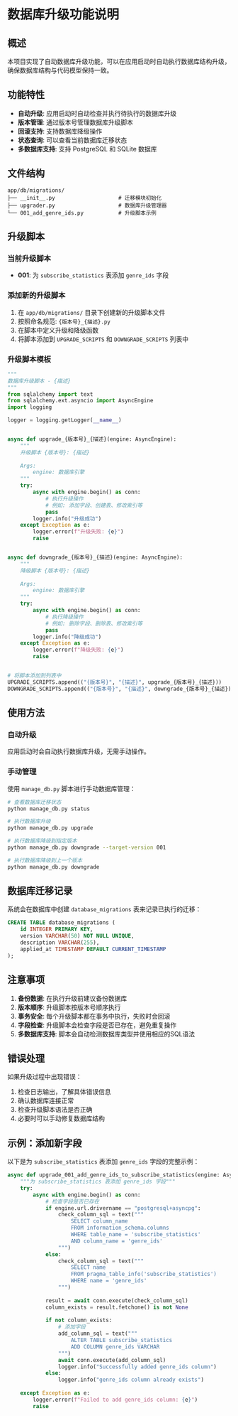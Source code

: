 # 数据库升级功能说明

## 概述

本项目实现了自动数据库升级功能，可以在应用启动时自动执行数据库结构升级，确保数据库结构与代码模型保持一致。

## 功能特性

- **自动升级**: 应用启动时自动检查并执行待执行的数据库升级
- **版本管理**: 通过版本号管理数据库升级脚本
- **回滚支持**: 支持数据库降级操作
- **状态查询**: 可以查看当前数据库迁移状态
- **多数据库支持**: 支持 PostgreSQL 和 SQLite 数据库

## 文件结构

```
app/db/migrations/
├── __init__.py                    # 迁移模块初始化
├── upgrader.py                    # 数据库升级管理器
└── 001_add_genre_ids.py           # 升级脚本示例
```

## 升级脚本

### 当前升级脚本

- **001**: 为 `subscribe_statistics` 表添加 `genre_ids` 字段

### 添加新的升级脚本

1. 在 `app/db/migrations/` 目录下创建新的升级脚本文件
2. 按照命名规范: `{版本号}_{描述}.py`
3. 在脚本中定义升级和降级函数
4. 将脚本添加到 `UPGRADE_SCRIPTS` 和 `DOWNGRADE_SCRIPTS` 列表中

### 升级脚本模板

```python
"""
数据库升级脚本 - {描述}
"""
from sqlalchemy import text
from sqlalchemy.ext.asyncio import AsyncEngine
import logging

logger = logging.getLogger(__name__)


async def upgrade_{版本号}_{描述}(engine: AsyncEngine):
    """
    升级脚本 {版本号}: {描述}
    
    Args:
        engine: 数据库引擎
    """
    try:
        async with engine.begin() as conn:
            # 执行升级操作
            # 例如: 添加字段、创建表、修改索引等
            pass
        logger.info("升级成功")
    except Exception as e:
        logger.error(f"升级失败: {e}")
        raise


async def downgrade_{版本号}_{描述}(engine: AsyncEngine):
    """
    降级脚本 {版本号}: {描述}
    
    Args:
        engine: 数据库引擎
    """
    try:
        async with engine.begin() as conn:
            # 执行降级操作
            # 例如: 删除字段、删除表、修改索引等
            pass
        logger.info("降级成功")
    except Exception as e:
        logger.error(f"降级失败: {e}")
        raise


# 将脚本添加到列表中
UPGRADE_SCRIPTS.append(("{版本号}", "{描述}", upgrade_{版本号}_{描述}))
DOWNGRADE_SCRIPTS.append(("{版本号}", "{描述}", downgrade_{版本号}_{描述}))
```

## 使用方法

### 自动升级

应用启动时会自动执行数据库升级，无需手动操作。

### 手动管理

使用 `manage_db.py` 脚本进行手动数据库管理：

```bash
# 查看数据库迁移状态
python manage_db.py status

# 执行数据库升级
python manage_db.py upgrade

# 执行数据库降级到指定版本
python manage_db.py downgrade --target-version 001

# 执行数据库降级到上一个版本
python manage_db.py downgrade
```

## 数据库迁移记录

系统会在数据库中创建 `database_migrations` 表来记录已执行的迁移：

```sql
CREATE TABLE database_migrations (
    id INTEGER PRIMARY KEY,
    version VARCHAR(50) NOT NULL UNIQUE,
    description VARCHAR(255),
    applied_at TIMESTAMP DEFAULT CURRENT_TIMESTAMP
);
```

## 注意事项

1. **备份数据**: 在执行升级前建议备份数据库
2. **版本顺序**: 升级脚本按版本号顺序执行
3. **事务安全**: 每个升级脚本都在事务中执行，失败时会回滚
4. **字段检查**: 升级脚本会检查字段是否已存在，避免重复操作
5. **多数据库支持**: 脚本会自动检测数据库类型并使用相应的SQL语法

## 错误处理

如果升级过程中出现错误：

1. 检查日志输出，了解具体错误信息
2. 确认数据库连接正常
3. 检查升级脚本语法是否正确
4. 必要时可以手动修复数据库结构

## 示例：添加新字段

以下是为 `subscribe_statistics` 表添加 `genre_ids` 字段的完整示例：

```python
async def upgrade_001_add_genre_ids_to_subscribe_statistics(engine: AsyncEngine):
    """为 subscribe_statistics 表添加 genre_ids 字段"""
    try:
        async with engine.begin() as conn:
            # 检查字段是否已存在
            if engine.url.drivername == "postgresql+asyncpg":
                check_column_sql = text("""
                    SELECT column_name 
                    FROM information_schema.columns 
                    WHERE table_name = 'subscribe_statistics' 
                    AND column_name = 'genre_ids'
                """)
            else:
                check_column_sql = text("""
                    SELECT name 
                    FROM pragma_table_info('subscribe_statistics') 
                    WHERE name = 'genre_ids'
                """)
            
            result = await conn.execute(check_column_sql)
            column_exists = result.fetchone() is not None
            
            if not column_exists:
                # 添加字段
                add_column_sql = text("""
                    ALTER TABLE subscribe_statistics 
                    ADD COLUMN genre_ids VARCHAR
                """)
                await conn.execute(add_column_sql)
                logger.info("Successfully added genre_ids column")
            else:
                logger.info("genre_ids column already exists")
                
    except Exception as e:
        logger.error(f"Failed to add genre_ids column: {e}")
        raise
```